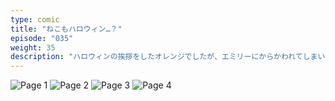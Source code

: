 ```yaml
---
type: comic
title: "ねこもハロウィン…？"
episode: "035"
weight: 35
description: "ハロウィンの挨拶をしたオレンジでしたが、エミリーにからかわれてしまいました… 😅"
---
```


![Page 1](cut-1.jpg)
![Page 2](cut-2.jpg)
![Page 3](cut-3.jpg)
![Page 4](cut-4.jpg)
